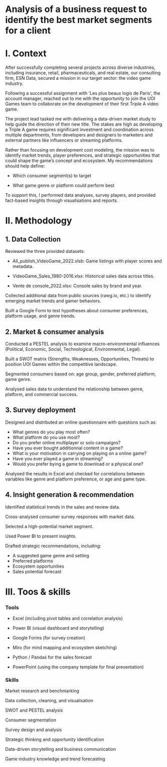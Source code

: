 # Analysis of a business request to identify the best market segments for a client
# I. Context
After successfully completing several projects across diverse industries, including insurance, retail, pharmaceuticals, and real estate, our consulting firm, ESN Data, secured a mission in our target sector: the video game industry.

Following a successful assignment with 'Les plus beaux logis de Paris', the account manager, reached out to me with the opportunity to join the UOI Games team to collaborate on the development of their first Triple A video game.

The project lead tasked me with delivering a data-driven market study to help guide the direction of their new title. The stakes are high as developing a Triple A game requires significant investment and coordination across multiple departments, from developers and designers to marketers and external partners like influencers or streaming platforms.

Rather than focusing on development cost modeling, the mission was to identify market trends, player preferences, and strategic opportunities that could shape the game’s concept and ecosystem. My recommendations should help define:

- Which consumer segment(s) to target

- What game genre or platform could perform best

To support this, I performed data analyses, survey players, and provided fact-based insights through visualisations and reports.

# II. Methodology
## 1. Data Collection
Reviewed the three provided datasets:

- All_publish_VideoGame_2022.xlsb: Game listings with player scores and metadata.

- VideoGame_Sales_1980-2016.xlsx: Historical sales data across titles.

- Vente de console_2022.xlsx: Console sales by brand and year.

Collected additional data from public sources (rawg.io, etc.) to identify emerging market trends and gamer behaviors.

Built a Google Form to test hypotheses about consumer preferences, platform usage, and genre trends.

## 2. Market & consumer analysis
Conducted a PESTEL analysis to examine macro-environmental influences (Political, Economic, Social, Technological, Environmental, Legal).

Built a SWOT matrix (Strengths, Weaknesses, Opportunities, Threats) to position UOI Games within the competitive landscape.

Segmented consumers based on: age group, gender, preferred platform, game genre.

Analysed sales data to understand the relationship between genre, platform, and commercial success.

## 3. Survey deployment
Designed and distributed an online questionnaire with questions such as:

- What genres do you play most often?
- What platform do you use most?
- Do you prefer online multiplayer or solo campaigns?
- Have you ever bought additionnal content in a game?
- What is your motivation in carrying on playing on a online game?
- Have you ever played a game in streaming?
- Would you prefer bying a game to download or a physical one?

Analysed the results in Excel and checked for correlations between variables like genre and platform preference, or age and game type.

## 4. Insight generation & recommendation
Identified statistical trends in the sales and review data.

Cross-analysed consumer survey responses with market data.

Selected a high-potential market segment.

Used Power BI to present insights.

Drafted strategic recommendations, including:

- A suggested game genre and setting
- Preferred platforms
- Ecosystem opportunities
- Sales potential forecast

# III. Toos & skills

### Tools
- Excel (including pivot tables and correlation analysis)
- Power BI (visual dashboard and storytelling)
- Google Forms (for survey creation)

- Miro (for mind mapping and ecosystem sketching)

- Python / Pandas for the sales forecast

- PowerPoint (using the company template for final presentation)

### Skills
Market research and benchmarking

Data collection, cleaning, and visualisation

SWOT and PESTEL analysis

Consumer segmentation

Survey design and analysis

Strategic thinking and opportunity identification

Data-driven storytelling and business communication

Game industry knowledge and trend forecasting
